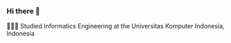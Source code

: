 ### Hi there 👋

👩🏻‍🎓 Studied Informatics Engineering at the Universitas Komputer Indonesia, Indonesia


